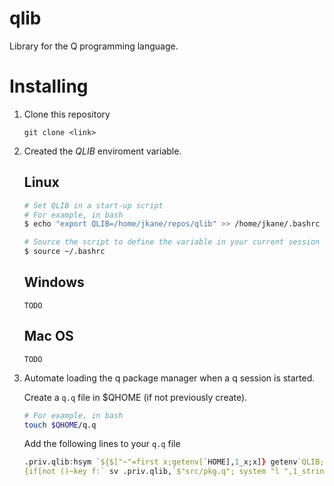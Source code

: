 
# qlib

Library for the Q programming language.

# Installing

1) Clone this repository 
    ```
    git clone <link>
    ```

2) Created the *QLIB* enviroment variable.

    ## Linux
    ```bash
    # Set QLIB in a start-up script
    # For example, in bash
    $ echo "export QLIB=/home/jkane/repos/qlib" >> /home/jkane/.bashrc

    # Source the script to define the variable in your current session
    $ source ~/.bashrc
    ``` 

    ## Windows

    ```
    TODO
    ```

    ## Mac OS

    ```
    TODO
    ```

3) Automate loading the q package manager when a q session is started. 

    Create a `q.q` file in $QHOME (if not previously create).
    ```bash
    # For example, in bash
    touch $QHOME/q.q
    ```

    Add the following lines to your `q.q` file
    ```q
    .priv.qlib:hsym `${$["~"=first x;getenv[`HOME],1_x;x]} getenv`QLIB;
    {if[not ()~key f:` sv .priv.qlib,`$"src/pkg.q"; system "l ",1_string f]}[];
    ```
